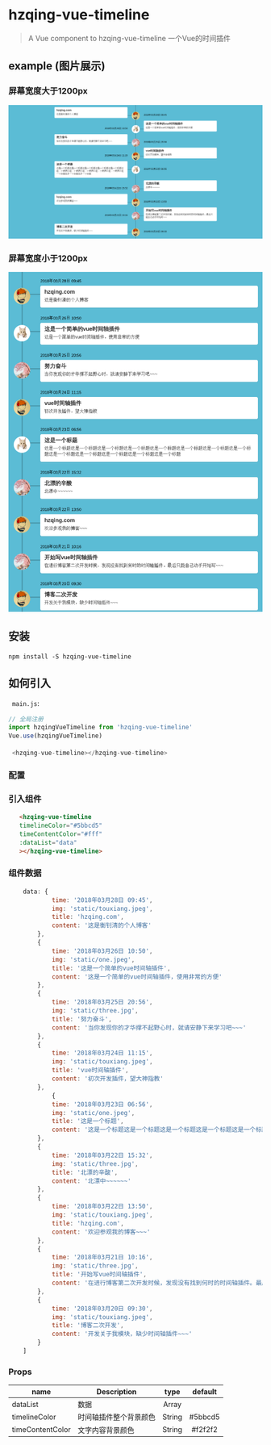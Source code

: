 # hzqing-vue-timeline

> A Vue component to hzqing-vue-timeline 一个Vue的时间插件

## example (图片展示)


### 屏幕宽度大于1200px

![HZQING](./doc/timeline.png)

### 屏幕宽度小于1200px

![HZQING](./doc/timelinephone.png)

## 安装

```JS
npm install -S hzqing-vue-timeline
```

## 如何引入
``` main.js```:
```js
// 全局注册
import hzqingVueTimeline from 'hzqing-vue-timeline'
Vue.use(hzqingVueTimeline)

 <hzqing-vue-timeline></hzqing-vue-timeline>
```

### 配置
### 引入组件
```html
   <hzqing-vue-timeline 
   timelineColor="#5bbcd5"  
   timeContentColor="#fff"
   :dataList="data"
   ></hzqing-vue-timeline>

```
### 组件数据
``` js
    data: {
            time: '2018年03月28日 09:45',
            img: 'static/touxiang.jpeg',
            title: 'hzqing.com',
            content: '这是衡钊清的个人博客'
        },
        {
            time: '2018年03月26日 10:50',
            img: 'static/one.jpeg',
            title: '这是一个简单的vue时间轴插件',
            content: '这是一个简单的vue时间轴插件，使用非常的方便'
        },
        {
            time: '2018年03月25日 20:56',
            img: 'static/three.jpg',
            title: '努力奋斗',
            content: '当你发现你的才华撑不起野心时，就请安静下来学习吧~~~'
        },
        {
            time: '2018年03月24日 11:15',
            img: 'static/touxiang.jpeg',
            title: 'vue时间轴插件',
            content: '初次开发插件，望大神指教'
        },
            {
            time: '2018年03月23日 06:56',
            img: 'static/one.jpeg',
            title: '这是一个标题',
            content: '这是一个标题这是一个标题这是一个标题这是一个标题这是一个标题这是一个标题这是一个标题这是一个标题这是一个标题这是一个标题这是一个标题这是一个标题这是一个标题'
        },
        {
            time: '2018年03月22日 15:32',
            img: 'static/three.jpg',
            title: '北漂的辛酸',
            content: '北漂中~~~~~~'
        },
        {
            time: '2018年03月22日 13:50',
            img: 'static/touxiang.jpeg',
            title: 'hzqing.com',
            content: '欢迎参观我的博客~~~'
        },
        {
            time: '2018年03月21日 10:16',
            img: 'static/three.jpg',
            title: '开始写vue时间轴插件',
            content: '在进行博客第二次开发时候，发现没有找到何时的时间轴插件。最后只能自己动手开始写~~~'
        },
        {
            time: '2018年03月20日 09:30',
            img: 'static/touxiang.jpeg',
            title: '博客二次开发',
            content: '开发关于我模块，缺少时间轴插件~~~'
        }
    ]
```

### Props

|    name    |    Description   |   type   |default|
| -----------------  | ---------------- | :--------: | :----------: |
| dataList  |   数据  |   Array |
| timelineColor       | 时间轴插件整个背景颜色 |String| #5bbcd5
| timeContentColor        | 文字内容背景颜色 |String | #f2f2f2


